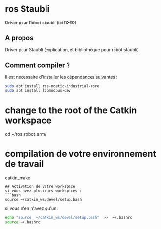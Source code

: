 # ros Staubli
Driver pour Robot staubli (ici RX60)

## A propos 
Driver pour Staubli (explication, et bibliothèque pour robot staubli)

## Comment compiler ? 

Il est necessaire d'installer les dépendances suivantes : 


```bash
sudo apt install ros-noetic-industrial-core
sudo apt install libmodbus-dev
```

# change to the root of the Catkin workspace
cd ~/ros_robot_arm/

# compilation de votre environnement de travail
catkin_make
```
## Activation de votre workspace
si vous avez plusieurs workspaces :
```bash
source ~/catkin_ws/devel/setup.bash
```
si vous n'en n'avez qu'un:
```bash
echo "source  ~/catkin_ws/devel/setup.bash"  >>  ~/.bashrc 
source ~/.bashrc 
```
